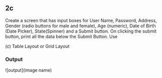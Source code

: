 ## 2c
Create a screen that has input boxes for User Name, Password, Address, Gender (radio buttons for male and female), Age (numeric), Date of Birth (Date Picker), State(Spinner) and a Submit button. On clicking the submit button, print all the data below the Submit Button. Use

(c) Table Layout or Grid Layout

### Output
![output](image name)
